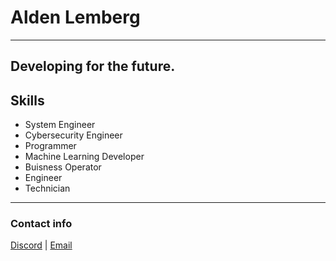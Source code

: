 # Alden Lemberg

<hr>

## Developing for the future.

## Skills

* System Engineer
* Cybersecurity Engineer
* Programmer 
* Machine Learning Developer
* Buisness Operator
* Engineer
* Technician


<hr>

### Contact info

<a href="https://discord.com/users/290565309675339778">Discord</a>
|
<a href="mailto:aldenlemberg@gmail.com">Email</a>

